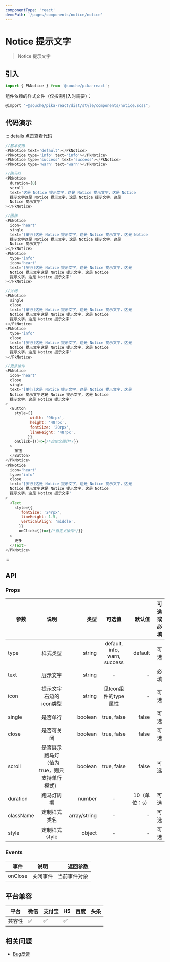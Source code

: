 ```yaml
---
componentType: 'react'
demoPath: '/pages/components/notice/notice'
---
```

# Notice 提示文字
> Notice 提示文字

## 引入
```js
import { PkNotice } from '@souche/pika-react';
```
组件依赖的样式文件（仅按需引入时需要）：
```js
@import "~@souche/pika-react/dist/style/components/notice.scss";
```
## 代码演示

::: details 点击查看代码

```js
//基本使用
<PkNotice text='default'></PkNotice>
<PkNotice type='info' text='info'></PkNotice>
<PkNotice type='success' text='success'></PkNotice>
<PkNotice type='warn' text='warn'></PkNotice>

//跑马灯
<PkNotice
  duration={8}
  scroll
  text='这是 Notice 提示文字，这是 Notice 提示文字，这是 Notice
  提示文字这是 Notice 提示文字，这是 Notice 提示文字，这是
  Notice 提示文字'
></PkNotice>

//图标
<PkNotice
  icon='heart'
  single
  text='[单行]这是 Notice 提示文字，这是 Notice 提示文字，这是 Notice
  提示文字这是 Notice 提示文字，这是 Notice 提示文字，这是
  Notice 提示文字'
></PkNotice>
<PkNotice
  type='info'
  icon='heart'
  text='[多行]这是 Notice 提示文字，这是 Notice 提示文字，这是
  Notice 提示文字这是 Notice 提示文字，这是 Notice
  提示文字，这是 Notice 提示文字'
></PkNotice>

//关闭
<PkNotice
  single
  close
  text='[单行]这是 Notice 提示文字，这是 Notice 提示文字，这是
  Notice 提示文字这是 Notice 提示文字，这是 Notice
  提示文字，这是 Notice 提示文字'
></PkNotice>
<PkNotice
  type='info'
  close
  text='[多行]这是 Notice 提示文字，这是 Notice 提示文字，这是
  Notice 提示文字这是 Notice 提示文字，这是 Notice
  提示文字，这是 Notice 提示文字'
></PkNotice>

//更多操作
<PkNotice
  icon='heart'
  close
  single
  text='[单行]这是 Notice 提示文字，这是 Notice 提示文字，这是
  Notice 提示文字这是 Notice 提示文字，这是 Notice
  提示文字，这是 Notice 提示文字'
>
  <Button
    style={{
           width: '96rpx',
           height: '48rpx',
           fontSize: '20rpx',
           lineHeight: '48rpx',
          }}
    onClick={()=>{/*自定义操作*/}}
  >
    按钮
  </Button>
</PkNotice>
<PkNotice
  icon='heart'
  type='info'
  close
  text='[多行]这是 Notice 提示文字，这是 Notice 提示文字，这是
  Notice 提示文字这是 Notice 提示文字，这是 Notice
  提示文字，这是 Notice 提示文字'
>
  <Text
    style={{
       fontSize: '24rpx',
       lineHeight: 1.5,
       verticalAlign: 'middle',
      }}
      onClick={()=>{/*自定义操作*/}}
  >
    更多
  </Text>
</PkNotice>
```
:::

## API
### Props
| 参数          | 说明           | 类型   | 可选值         | 默认值 | 可选或必填 |
| ------------- |:-------------:| -----:|:-------------:| -----:| --------:|
| type          | 样式类型       | string | default, info, warn, success | default | 可选 |
| text          | 展示文字       | string |    -    |    -   | 必填 |
| icon          | 提示文字右边的icon类型 | string | 见Icon组件的type属性 | - | 可选 |
| single        | 是否单行       | boolean | true, false  |   false | 可选 |
| close         | 是否可关闭     | boolean | true, false  | false | 可选 |
| scroll        | 是否展示跑马灯（值为true，则只支持单行模式）| boolean | true, false   |  false  | 可选 |
| duration      | 跑马灯周期     | number |     -      |  10（单位：s）  | 可选 |
| className     | 定制样式类名    | array/string |   -   | - | 可选 |
| style         | 定制样式style  | object | -      |  -  | 可选 |

### Events
| 事件          | 说明           | 返回参数             |
| ------------- |:-------------:| -------------------:|
| onClose       | 关闭事件    | 当前事件对象 |

## 平台兼容

| 平台   | 微信 | 支付宝 | H5  | 百度 | 头条 |
| ------ | ---- | ------ | --- | ---- | ---- |
| 兼容性 | ✅    | ✅      | ✅   |      |      |

## 相关问题

- [Bug反馈](https://git.souche-inc.com/souhce-Taro/pika-ui/issues/new)